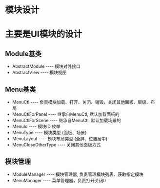 # 模块设计
主要是UI模块的设计
=======




## Module基类
* AbstractModule    ---- 模块对外接口
* AbstractView      ---- 模块视图



## Menu基类
* MenuCtl    			---- 负责模块加载、打开、关闭、销毁，关闭其他面板、层级、布局
* MenuCtlForPanel   	---- 继承自MenuCtl, 默认加载面板的
* MenuCtlForScene   	---- 继承自MenuCtl, 默认加载场景的
* MenuId				---- 模块ID 枚举
* MenuType				---- 模块类型 (面板、场景)
* MenuLayout			---- 模块布局类型 (全屏、位置居中)
* MenuCloseOtherType 	---- 关闭其他面板方式 


## 模块管理
* ModuleManager 		---- 模块管理器, 负责管理模块列表、获取指定模块
* MenuManager   		---- 菜单管理器，负责打开关闭0